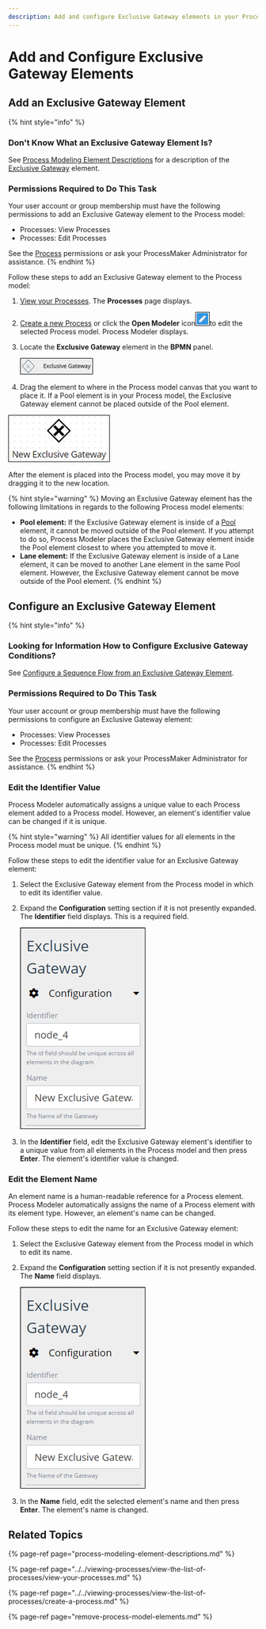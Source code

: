 ```yaml
---
description: Add and configure Exclusive Gateway elements in your Process model.
---
```


# Add and Configure Exclusive Gateway Elements

## Add an Exclusive Gateway Element

{% hint style="info" %}
### Don't Know What an Exclusive Gateway Element Is?

See [Process Modeling Element Descriptions](process-modeling-element-descriptions.md) for a description of the [Exclusive Gateway](process-modeling-element-descriptions.md#exclusive-gateway) element.

### Permissions Required to Do This Task

Your user account or group membership must have the following permissions to add an Exclusive Gateway element to the Process model:

* Processes: View Processes
* Processes: Edit Processes

See the [Process](../../../processmaker-administration/permission-descriptions-for-users-and-groups.md#processes) permissions or ask your ProcessMaker Administrator for assistance.
{% endhint %}

Follow these steps to add an Exclusive Gateway element to the Process model:

1. [View your Processes](https://processmaker.gitbook.io/processmaker-4-community/-LPblkrcFWowWJ6HZdhC/~/drafts/-LRhVZm0ddxDcGGdN5ZN/primary/designing-processes/viewing-processes/view-the-list-of-processes/view-your-processes#view-all-processes). The **Processes** page displays.
2. [Create a new Process](../../viewing-processes/view-the-list-of-processes/create-a-process.md) or click the **Open Modeler** icon![](../../../.gitbook/assets/open-modeler-edit-icon-processes-page-processes.png)to edit the selected Process model. Process Modeler displays.
3. Locate the **Exclusive Gateway** element in the **BPMN** panel.

   ![](../../../.gitbook/assets/exclusive-gateway-bpmn-side-bar-process-modeler-processes.png)

4. Drag the element to where in the Process model canvas that you want to place it. If a Pool element is in your Process model, the Exclusive Gateway element cannot be placed outside of the Pool element.

![Exclusive Gateway element](../../../.gitbook/assets/exclusive-gateway-process-modeler-processes.png)

After the element is placed into the Process model, you may move it by dragging it to the new location.

{% hint style="warning" %}
Moving an Exclusive Gateway element has the following limitations in regards to the following Process model elements:

* **Pool element:** If the Exclusive Gateway element is inside of a [Pool](process-modeling-element-descriptions.md#pool) element, it cannot be moved outside of the Pool element. If you attempt to do so, Process Modeler places the Exclusive Gateway element inside the Pool element closest to where you attempted to move it.
* **Lane element:** If the Exclusive Gateway element is inside of a Lane element, it can be moved to another Lane element in the same Pool element. However, the Exclusive Gateway element cannot be move outside of the Pool element.
{% endhint %}

## Configure an Exclusive Gateway Element

{% hint style="info" %}
### Looking for Information How to Configure Exclusive Gateway Conditions?

See [Configure a Sequence Flow from an Exclusive Gateway Element](the-quick-toolbar.md#configure-a-sequence-flow-from-an-exclusive-gateway-element).

### Permissions Required to Do This Task

Your user account or group membership must have the following permissions to configure an Exclusive Gateway element:

* Processes: View Processes
* Processes: Edit Processes

See the [Process](../../../processmaker-administration/permission-descriptions-for-users-and-groups.md#processes) permissions or ask your ProcessMaker Administrator for assistance.
{% endhint %}

### Edit the Identifier Value

Process Modeler automatically assigns a unique value to each Process element added to a Process model. However, an element's identifier value can be changed if it is unique.

{% hint style="warning" %}
All identifier values for all elements in the Process model must be unique.
{% endhint %}

Follow these steps to edit the identifier value for an Exclusive Gateway element:

1. Select the Exclusive Gateway element from the Process model in which to edit its identifier value.
2. Expand the **Configuration** setting section if it is not presently expanded. The **Identifier** field displays. This is a required field.  

   ![](../../../.gitbook/assets/exclusive-gateway-configuration-identifier-name-process-modeler-processes.png)

3. In the **Identifier** field, edit the Exclusive Gateway element's identifier to a unique value from all elements in the Process model and then press **Enter**. The element's identifier value is changed.

### Edit the Element Name

An element name is a human-readable reference for a Process element. Process Modeler automatically assigns the name of a Process element with its element type. However, an element's name can be changed.

Follow these steps to edit the name for an Exclusive Gateway element:

1. Select the Exclusive Gateway element from the Process model in which to edit its name.
2. Expand the **Configuration** setting section if it is not presently expanded. The **Name** field displays.  

   ![](../../../.gitbook/assets/exclusive-gateway-configuration-identifier-name-process-modeler-processes.png)

3. In the **Name** field, edit the selected element's name and then press **Enter**. The element's name is changed.

## Related Topics

{% page-ref page="process-modeling-element-descriptions.md" %}

{% page-ref page="../../viewing-processes/view-the-list-of-processes/view-your-processes.md" %}

{% page-ref page="../../viewing-processes/view-the-list-of-processes/create-a-process.md" %}

{% page-ref page="remove-process-model-elements.md" %}

